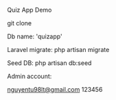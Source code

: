 Quiz App Demo   

git clone 

Db name: 'quizapp'

Laravel migrate: php artisan migrate

Seed DB: php artisan db:seed

Admin account:

nguyentu98lt@gmail.com
123456